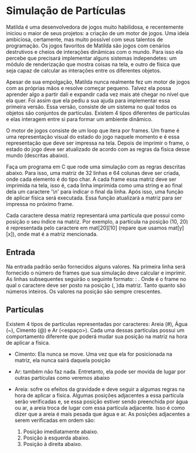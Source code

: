 # Simulação de Partículas

Matilda é uma desenvolvedora de jogos muito habilidosa, e recentemente iniciou o maior de seus projetos: a criação de um motor de jogos. Uma ideia ambiciosa, 
certamente, mas muito possível com seus talentos de programação. Os jogos favoritos de Matilda são jogos com cenários destrutivos e cheios de interações dinâmicas 
com o mundo. Para isso ela percebe que precisará implementar alguns sistemas independetes: um módulo de renderização que mostra coisas na tela, e outro de física 
que seja capaz de calcular as interações entre os diferentes objetos.

Apesar de sua empolgação, Matilda nunca realmente fez um motor de jogos com as próprias mãos e resolve começar pequeno. Talvez ela possa aprender algo a partir dali 
e expandir cada vez mais até chegar no nível que ela quer. Foi assim que ela pediu a sua ajuda para implementar essa primeira versão. Essa versão, consiste de um 
sistema no qual todos os objetos são conjuntos de partículas. Existem 4 tipos diferentes de partículas e elas interagem entre si para formar um ambiente dinâmico.

O motor de jogos consiste de um loop que itera por frames. Um frame é uma representação visual do estado do jogo naquele momento e é essa representação que deve ser
impressa na tela. Depois de imprimir o frame, o estado do jogo deve ser atualizado de acordo com as regras da física desse mundo (descritas abaixo).

Faça um programa em C que rode uma simulação com as regras descritas abaixo. Para isso, uma matriz de 32 linhas e 64 colunas deve ser criada, onde cada elemento é do 
tipo char. A cada frame essa matriz deve ser imprimida na tela, isso é, cada linha imprimida como uma string e ao final dela um caractere '\n' para indicar o final da 
linha. Após isso, uma função de aplicar física será executada. Essa função atualizará a matriz para ser impressa no próximo frame.

Cada caractere dessa matriz representará uma partícula que possui como posição o seu índice na matriz. Por exemplo, a partícula na posição (10, 20) é representada pelo 
caractere em mat[20][10] (repare que usamos mat[y][x]), onde mat é a matriz mencionada.

## Entrada
Na entrada padrão serão fornecidos alguns valores. Na primeira linha será fornecido o número de frames que sua simulação deve calcular e imprimir. As linhas subsequentes
seguirão o seguinte formato: <frame>: <x> <y> <char>. Onde <frame> é o frame no qual o caractere <char> deve ser posto na posição (<x>, <y>)da matriz. Tanto <x> quanto
<y> são números inteiros. Os valores na posição <frame> são sempre crescentes.
  
## Partículas
Existem 4 tipos de partículas representadas por caracteres: Areia (#), Água (~), Cimento (@) e Ar (<espaço>). Cada uma dessas partículas possui um comportamento diferente
que poderá mudar sua posição na matriz na hora de aplicar a física.
- Cimento: Ela nunca se move. Uma vez que ela for posicionada na matriz, ela nunca sairá daquela posição
- Ar: também não faz nada. Entretanto, ela pode ser movida de lugar por outras partículas como veremos abaixo
- Areia: sofre os efeitos da gravidade e deve seguir a algumas regras na hora de aplicar a física. Algumas posições adjacentes a essa partícula serão verificadas 
  e, se essa posição estiver sendo preenchida por água ou ar, a areia troca de lugar com essa partícula adjacente. Isso é como dizer que a areia é mais pesada que 
  água e ar. As posições adjacentes a serem verificadas em ordem são:

  1. Posição imediatamente abaixo.
  2. Posição à esquerda abaixo.
  3. Posição à direita abaixo.
  
  
  

